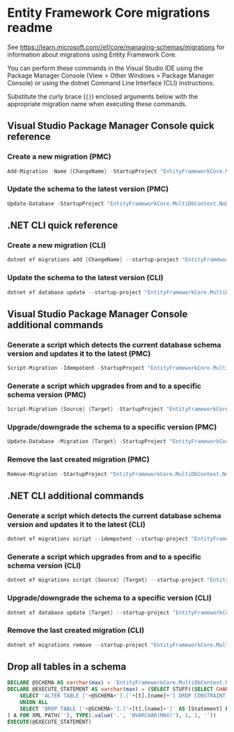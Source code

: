 # Entity Framework Core migrations readme

See <https://learn.microsoft.com//ef/core/managing-schemas/migrations> for information about migrations using Entity Framework Core.

You can perform these commands in the Visual Studio IDE using the Package Manager Console (View > Other Windows > Package Manager Console) or using the dotnet Command Line Interface (CLI) instructions.

Substitute the curly brace (`{}`) enclosed arguments below with the appropriate migration name when executing these commands.

## Visual Studio Package Manager Console quick reference

### Create a new migration (PMC)

```powershell
Add-Migration -Name {ChangeName} -StartupProject "EntityFrameworkCore.MultiDbContext.NoDefaultDbContext.Api" -Project "EntityFrameworkCore.MultiDbContext.NoDefaultDbContext.Infrastructure" -Context "DBCONTEXT_NAME" 
```

### Update the schema to the latest version (PMC)

```powershell
Update-Database -StartupProject "EntityFrameworkCore.MultiDbContext.NoDefaultDbContext.Api" -Project "EntityFrameworkCore.MultiDbContext.NoDefaultDbContext.Infrastructure" -Context "DBCONTEXT_NAME" 
```

## .NET CLI quick reference

### Create a new migration (CLI)

```powershell
dotnet ef migrations add {ChangeName} --startup-project "EntityFrameworkCore.MultiDbContext.NoDefaultDbContext.Api" --project "EntityFrameworkCore.MultiDbContext.NoDefaultDbContext.Infrastructure" --context "DBCONTEXT_NAME"
```

### Update the schema to the latest version (CLI)

```powershell
dotnet ef database update --startup-project "EntityFrameworkCore.MultiDbContext.NoDefaultDbContext.Api" --project "EntityFrameworkCore.MultiDbContext.NoDefaultDbContext.Infrastructure" --context "DBCONTEXT_NAME"
```

## Visual Studio Package Manager Console additional commands

### Generate a script which detects the current database schema version and updates it to the latest (PMC)

```powershell
Script-Migration -Idempotent -StartupProject "EntityFrameworkCore.MultiDbContext.NoDefaultDbContext.Api" -Project "EntityFrameworkCore.MultiDbContext.NoDefaultDbContext.Infrastructure" -Context "DBCONTEXT_NAME" 
```

### Generate a script which upgrades from and to a specific schema version (PMC)

```powershell
Script-Migration {Source} {Target} -StartupProject "EntityFrameworkCore.MultiDbContext.NoDefaultDbContext.Api" -Project "EntityFrameworkCore.MultiDbContext.NoDefaultDbContext.Infrastructure" -Context "DBCONTEXT_NAME" 
```

### Upgrade/downgrade the schema to a specific version (PMC)

```powershell
Update-Database -Migration {Target} -StartupProject "EntityFrameworkCore.MultiDbContext.NoDefaultDbContext.Api" -Project "EntityFrameworkCore.MultiDbContext.NoDefaultDbContext.Infrastructure" -Context "DBCONTEXT_NAME" 
```

### Remove the last created migration (PMC)

```powershell
Remove-Migration -StartupProject "EntityFrameworkCore.MultiDbContext.NoDefaultDbContext.Api" -Project "EntityFrameworkCore.MultiDbContext.NoDefaultDbContext.Infrastructure" -Context "DBCONTEXT_NAME" 
```

## .NET CLI additional commands

### Generate a script which detects the current database schema version and updates it to the latest (CLI)

```powershell
dotnet ef migrations script --idempotent --startup-project "EntityFrameworkCore.MultiDbContext.NoDefaultDbContext.Api" --project "EntityFrameworkCore.MultiDbContext.NoDefaultDbContext.Infrastructure" --context "DBCONTEXT_NAME"
```

### Generate a script which upgrades from and to a specific schema version (CLI)

```powershell
dotnet ef migrations script {Source} {Target} --startup-project "EntityFrameworkCore.MultiDbContext.NoDefaultDbContext.Api" --project "EntityFrameworkCore.MultiDbContext.NoDefaultDbContext.Infrastructure" --context "DBCONTEXT_NAME"
```

### Upgrade/downgrade the schema to a specific version (CLI)

```powershell
dotnet ef database update {Target} --startup-project "EntityFrameworkCore.MultiDbContext.NoDefaultDbContext.Api" --project "EntityFrameworkCore.MultiDbContext.NoDefaultDbContext.Infrastructure" --context "DBCONTEXT_NAME"
```

### Remove the last created migration (CLI)

```powershell
dotnet ef migrations remove --startup-project "EntityFrameworkCore.MultiDbContext.NoDefaultDbContext.Api" --project "EntityFrameworkCore.MultiDbContext.NoDefaultDbContext.Infrastructure" --context "DBCONTEXT_NAME"
```

## Drop all tables in a schema

```sql
DECLARE @SCHEMA AS varchar(max) = 'EntityFrameworkCore.MultiDbContext.NoDefaultDbContext'
DECLARE @EXECUTE_STATEMENT AS varchar(max) = (SELECT STUFF((SELECT CHAR(13) + CHAR(10) + [Statement] FROM (
    SELECT 'ALTER TABLE ['+@SCHEMA+'].['+[t].[name]+'] DROP CONSTRAINT ['+[fk].[name]+']' AS [Statement] FROM [sys].[foreign_keys] AS [fk] INNER JOIN [sys].[tables] AS [t] ON [t].[object_id] = [fk].[parent_object_id] INNER JOIN [sys].[schemas] AS [s] ON [s].[schema_id] = [t].[schema_id] WHERE [s].[name] = @SCHEMA
    UNION ALL
    SELECT 'DROP TABLE ['+@SCHEMA+'].['+[t].[name]+']' AS [Statement] FROM [sys].[tables] AS [t] INNER JOIN [sys].[schemas] AS [s] ON [s].[schema_id] = [t].[schema_id] WHERE [s].[name] = @SCHEMA
) A FOR XML PATH(''), TYPE).value('.', 'NVARCHAR(MAX)'), 1, 1, ''))
EXECUTE(@EXECUTE_STATEMENT)
```
